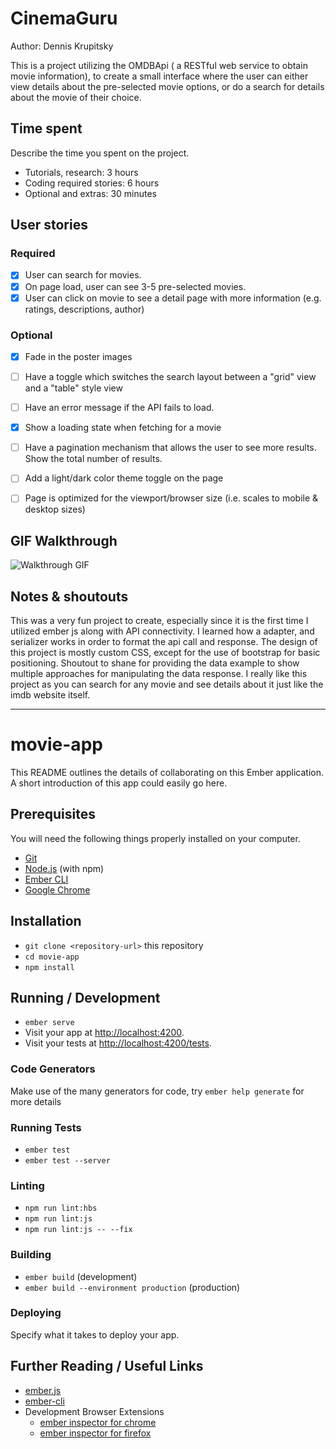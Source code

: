 # CinemaGuru

Author: Dennis Krupitsky

This is a project utilizing the OMDBApi ( a RESTful web service to obtain movie information), to create a small interface 
where the user can either view details about the pre-selected movie options, or do a search for details about the movie of their choice. 

## Time spent
Describe the time you spent on the project.
 * Tutorials, research: 3 hours
 * Coding required stories: 6 hours
 * Optional and extras: 30 minutes

## User stories

### Required
 * [x] User can search for movies. 
 * [x] On page load, user can see 3-5 pre-selected movies.
 * [x] User can click on movie to see a detail page with more information (e.g. ratings, descriptions, author)

### Optional

 * [x] Fade in the poster images
 * [ ] Have a toggle which switches the search layout between a "grid" view and a "table" style view
 * [ ] Have an error message if the API fails to load.
 * [x] Show a loading state when fetching for a movie
 * [ ] Have a pagination mechanism that allows the user to see more results. Show the total number of results.
 * [ ] Add a light/dark color theme toggle on the page
 * [ ] Page is optimized for the viewport/browser size (i.e. scales to mobile & desktop sizes)


## GIF Walkthrough


![Walkthrough GIF](https://media.giphy.com/media/lowDB5iWzqXMcHvEqO/giphy.gif)

## Notes & shoutouts

This was a very fun project to create, especially since it is the first time I utilized ember js along with API connectivity. I learned how a adapter, and serializer works in order to format the api call and response. The design of this project is mostly custom CSS, except for the use of bootstrap for basic positioning. Shoutout to shane for providing the data example to show multiple approaches for manipulating the data response. I really like this project as you can search for any movie and see details about it just like the imdb website itself.

--------------------------------------------------------------------------------------------------------------------




# movie-app

This README outlines the details of collaborating on this Ember application.
A short introduction of this app could easily go here.

## Prerequisites

You will need the following things properly installed on your computer.

* [Git](https://git-scm.com/)
* [Node.js](https://nodejs.org/) (with npm)
* [Ember CLI](https://ember-cli.com/)
* [Google Chrome](https://google.com/chrome/)

## Installation

* `git clone <repository-url>` this repository
* `cd movie-app`
* `npm install`

## Running / Development

* `ember serve`
* Visit your app at [http://localhost:4200](http://localhost:4200).
* Visit your tests at [http://localhost:4200/tests](http://localhost:4200/tests).

### Code Generators

Make use of the many generators for code, try `ember help generate` for more details

### Running Tests

* `ember test`
* `ember test --server`

### Linting

* `npm run lint:hbs`
* `npm run lint:js`
* `npm run lint:js -- --fix`

### Building

* `ember build` (development)
* `ember build --environment production` (production)

### Deploying

Specify what it takes to deploy your app.

## Further Reading / Useful Links

* [ember.js](https://emberjs.com/)
* [ember-cli](https://ember-cli.com/)
* Development Browser Extensions
  * [ember inspector for chrome](https://chrome.google.com/webstore/detail/ember-inspector/bmdblncegkenkacieihfhpjfppoconhi)
  * [ember inspector for firefox](https://addons.mozilla.org/en-US/firefox/addon/ember-inspector/)
